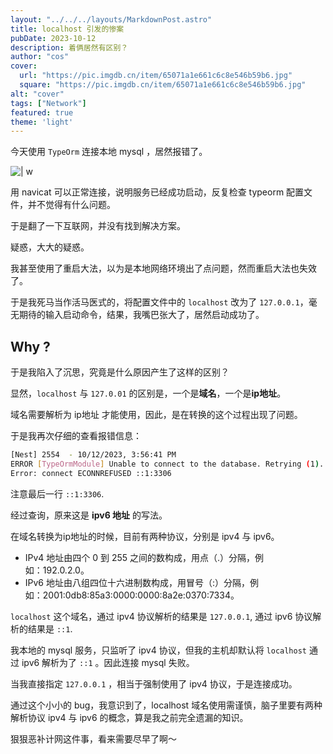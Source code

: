 ```yaml
---
layout: "../../../layouts/MarkdownPost.astro"
title: localhost 引发的惨案
pubDate: 2023-10-12
description: 着俩居然有区别？
author: "cos"
cover:
  url: "https://pic.imgdb.cn/item/65071a1e661c6c8e546b59b6.jpg"
  square: "https://pic.imgdb.cn/item/65071a1e661c6c8e546b59b6.jpg"
alt: "cover"
tags: ["Network"]
featured: true
theme: 'light'
---
```


 今天使用 `TypeOrm` 连接本地 mysql ，居然报错了。

![| w](https://pic.imgdb.cn/item/6527acffc458853aefcd088b.jpg)





用 navicat 可以正常连接，说明服务已经成功启动，反复检查 typeorm 配置文件，并不觉得有什么问题。

于是翻了一下互联网，并没有找到解决方案。

疑惑，大大的疑惑。

我甚至使用了重启大法，以为是本地网络环境出了点问题，然而重启大法也失效了。



于是我死马当作活马医式的，将配置文件中的 `localhost` 改为了 `127.0.0.1`，毫无期待的输入启动命令，结果，我嘴巴张大了，居然启动成功了。



## Why ?

于是我陷入了沉思，究竟是什么原因产生了这样的区别？

显然，`localhost` 与 `127.0.01` 的区别是，一个是**域名**，一个是**ip地址**。

域名需要解析为 ip地址 才能使用，因此，是在转换的这个过程出现了问题。

于是我再次仔细的查看报错信息：

```bash
[Nest] 2554  - 10/12/2023, 3:56:41 PM   
ERROR [TypeOrmModule] Unable to connect to the database. Retrying (1)...
Error: connect ECONNREFUSED ::1:3306
```

注意最后一行 `::1:3306`.

经过查询，原来这是 **ipv6 地址** 的写法。

在域名转换为ip地址的时候，目前有两种协议，分别是 ipv4 与 ipv6。

- IPv4 地址由四个 0 到 255 之间的数构成，用点（.）分隔，例如：﻿192.0.2.0。
- IPv6 地址由八组四位十六进制数构成，用冒号（:）分隔，例如：﻿2001:0db8:85a3:0000:0000:8a2e:0370:7334。

`localhost` 这个域名，通过 ipv4 协议解析的结果是 `127.0.0.1`,  通过 ipv6 协议解析的结果是 `::1`. 



我本地的 mysql 服务，只监听了 ipv4 协议，但我的主机却默认将 `localhost` 通过 ipv6 解析为了 `::1` 。因此连接 mysql 失败。

当我直接指定 `127.0.0.1` ，相当于强制使用了 ipv4 协议，于是连接成功。



通过这个小小的 bug，我意识到了，localhost 域名使用需谨慎，脑子里要有两种解析协议 ipv4 与 ipv6 的概念，算是我之前完全遗漏的知识。



狠狠恶补计网这件事，看来需要尽早了啊～
